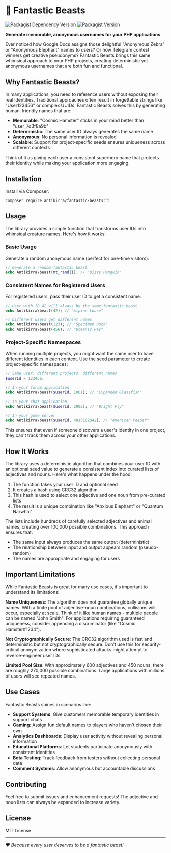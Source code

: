 # 🦄 Fantastic Beasts

![Packagist Dependency Version](https://img.shields.io/packagist/dependency-v/antikirra/fantastic-beasts/php)
![Packagist Version](https://img.shields.io/packagist/v/antikirra/fantastic-beasts)

**Generate memorable, anonymous usernames for your PHP applications**

Ever noticed how Google Docs assigns those delightful "Anonymous Zebra" or "Anonymous Elephant" names to users? Or how Telegram contest winners get creative pseudonyms? Fantastic Beasts brings this same whimsical approach to your PHP projects, creating deterministic yet anonymous usernames that are both fun and functional.

## Why Fantastic Beasts?

In many applications, you need to reference users without exposing their real identities. Traditional approaches often result in forgettable strings like "User123456" or complex UUIDs. Fantastic Beasts solves this by generating human-friendly names that are:

- **Memorable**: "Cosmic Hamster" sticks in your mind better than "user_7d3f8a9b"
- **Deterministic**: The same user ID always generates the same name
- **Anonymous**: No personal information is revealed
- **Scalable**: Support for project-specific seeds ensures uniqueness across different contexts

Think of it as giving each user a consistent superhero name that protects their identity while making your application more engaging.

## Installation

Install via Composer:

```console
composer require antikirra/fantastic-beasts:^1
```

## Usage

The library provides a simple function that transforms user IDs into whimsical creature names. Here's how it works:

### Basic Usage

Generate a random anonymous name (perfect for one-time visitors):

```php
// Generate a random fantastic beast
echo Antikirra\beast(mt_rand()); // "Dizzy Penguin"
```

### Consistent Names for Registered Users

For registered users, pass their user ID to get a consistent name:

```php
// User with ID 42 will always be the same fantastic beast
echo Antikirra\beast(42); // "Alpine Louse"

// Different users get different names
echo Antikirra\beast(123); // "Specimen Duck"
echo Antikirra\beast(456); // "Oceanic Ray"
```

### Project-Specific Namespaces

When running multiple projects, you might want the same user to have different identities in each context. Use the seed parameter to create project-specific namespaces:

```php
// Same user, different projects, different names
$userId = 123456;

// In your forum application
echo Antikirra\beast($userId, 1001); // "Expanded Glassfish"

// In your chat application  
echo Antikirra\beast($userId, 2002); // "Bright Fly"

// In your game server
echo Antikirra\beast($userId, 4815162342); // "American Peeper"
```

This ensures that even if someone discovers a user's identity in one project, they can't track them across your other applications.

## How It Works

The library uses a deterministic algorithm that combines your user ID with an optional seed value to generate a consistent index into curated lists of adjectives and nouns. Here's what happens under the hood:

1. The function takes your user ID and optional seed
2. It creates a hash using CRC32 algorithm
3. This hash is used to select one adjective and one noun from pre-curated lists
4. The result is a unique combination like "Anxious Elephant" or "Quantum Narwhal"

The lists include hundreds of carefully selected adjectives and animal names, creating over 100,000 possible combinations. This approach ensures that:

- The same input always produces the same output (deterministic)
- The relationship between input and output appears random (pseudo-random)
- The names are appropriate and engaging for users

## Important Limitations

While Fantastic Beasts is great for many use cases, it's important to understand its limitations:

**Name Uniqueness**: The algorithm does not guarantee globally unique names. With a finite pool of adjective-noun combinations, collisions will occur, especially at scale. Think of it like human names - multiple people can be named "John Smith". For applications requiring guaranteed uniqueness, consider appending a discriminator (like "Cosmic Hamster#1234").

**Not Cryptographically Secure**: The CRC32 algorithm used is fast and deterministic but not cryptographically secure. Don't use this for security-critical anonymization where sophisticated attacks might attempt to reverse-engineer user IDs.

**Limited Pool Size**: With approximately 600 adjectives and 450 nouns, there are roughly 270,000 possible combinations. Large applications with millions of users will see repeated names.

## Use Cases

Fantastic Beasts shines in scenarios like:

- **Support Systems**: Give customers memorable temporary identities in support chats
- **Gaming**: Assign fun default names to players who haven't chosen their own
- **Analytics Dashboards**: Display user activity without revealing personal information
- **Educational Platforms**: Let students participate anonymously with consistent identities
- **Beta Testing**: Track feedback from testers without collecting personal data
- **Comment Systems**: Allow anonymous but accountable discussions

## Contributing

Feel free to submit issues and enhancement requests! The adjective and noun lists can always be expanded to increase variety.

## License

MIT License

---

*❤️ Because every user deserves to be a fantastic beast!*